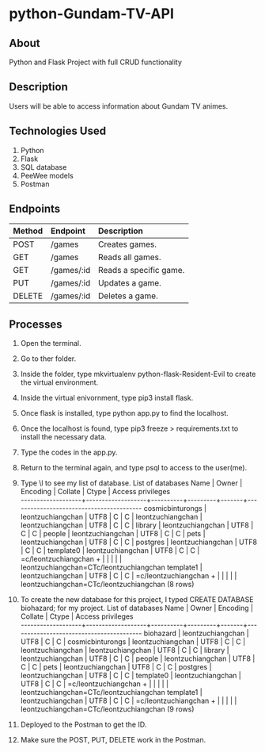 # python-Gundam-TV-API

## About

Python and Flask Project with full CRUD functionality

## Description

Users will be able to access information about Gundam TV animes.

## Technologies Used

1. Python
2. Flask
3. SQL database
4. PeeWee models
5. Postman

## Endpoints

| Method | Endpoint   | Description            |
| :----- | :--------- | :--------------------- |
| POST   | /games     | Creates games.         |
| GET    | /games     | Reads all games.       |
| GET    | /games/:id | Reads a specific game. |
| PUT    | /games/:id | Updates a game.        |
| DELETE | /games/:id | Deletes a game.        |

## Processes

1. Open the terminal.
2. Go to ther folder.
3. Inside the folder, type mkvirtualenv python-flask-Resident-Evil to create the virtual environment.
4. Inside the virtual enivornment, type pip3 install flask.
5. Once flask is installed, type python app.py to find the localhost.
6. Once the localhost is found, type pip3 freeze > requirements.txt to install the necessary data.
7. Type the codes in the app.py.
8. Return to the terminal again, and type psql to access to the user(me).
9. Type \l to see my list of database.
   List of databases
   Name | Owner | Encoding | Collate | Ctype | Access privileges  
   -------------------+-------------------+----------+---------+-------+-----------------------------------------
   cosmicbinturongs | leontzuchiangchan | UTF8 | C | C |
   leontzuchiangchan | leontzuchiangchan | UTF8 | C | C |
   library | leontzuchiangchan | UTF8 | C | C |
   people | leontzuchiangchan | UTF8 | C | C |
   pets | leontzuchiangchan | UTF8 | C | C |
   postgres | leontzuchiangchan | UTF8 | C | C |
   template0 | leontzuchiangchan | UTF8 | C | C | =c/leontzuchiangchan +
   | | | | | leontzuchiangchan=CTc/leontzuchiangchan
   template1 | leontzuchiangchan | UTF8 | C | C | =c/leontzuchiangchan +
   | | | | | leontzuchiangchan=CTc/leontzuchiangchan
   (8 rows)

10. To create the new database for this project, I typed CREATE DATABASE biohazard; for my project.
    List of databases
    Name | Owner | Encoding | Collate | Ctype | Access privileges  
    -------------------+-------------------+----------+---------+-------+-----------------------------------------
    biohazard | leontzuchiangchan | UTF8 | C | C |
    cosmicbinturongs | leontzuchiangchan | UTF8 | C | C |
    leontzuchiangchan | leontzuchiangchan | UTF8 | C | C |
    library | leontzuchiangchan | UTF8 | C | C |
    people | leontzuchiangchan | UTF8 | C | C |
    pets | leontzuchiangchan | UTF8 | C | C |
    postgres | leontzuchiangchan | UTF8 | C | C |
    template0 | leontzuchiangchan | UTF8 | C | C | =c/leontzuchiangchan +
    | | | | | leontzuchiangchan=CTc/leontzuchiangchan
    template1 | leontzuchiangchan | UTF8 | C | C | =c/leontzuchiangchan +
    | | | | | leontzuchiangchan=CTc/leontzuchiangchan
    (9 rows)

11. Deployed to the Postman to get the ID.
12. Make sure the POST, PUT, DELETE work in the Postman.
